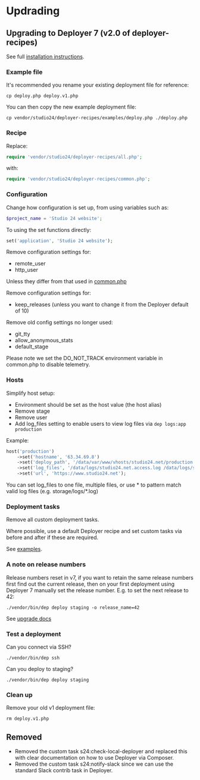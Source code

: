 # Updrading

## Upgrading to Deployer 7 (v2.0 of deployer-recipes)

See full [installation instructions](installation.md).

### Example file

It's recommended you rename your existing deployment file for reference:

```
cp deploy.php deploy.v1.php
```

You can then copy the new example deployment file:

```
cp vendor/studio24/deployer-recipes/examples/deploy.php ./deploy.php
```

### Recipe

Replace: 

```php
require 'vendor/studio24/deployer-recipes/all.php';
```

with:

```php
require 'vendor/studio24/deployer-recipes/common.php';
```

### Configuration

Change how configuration is set up, from using variables such as:

```php
$project_name = 'Studio 24 website';
```

To using the set functions directly:

```php
set('application', 'Studio 24 website');
```

Remove configuration settings for:
* remote_user
* http_user

Unless they differ from that used in [common.php](../common.php)

Remove configuration settings for:
* keep_releases (unless you want to change it from the Deployer default of 10)

Remove old config settings no longer used:
* git_tty
* allow_anonymous_stats
* default_stage

Please note we set the DO_NOT_TRACK environment variable in common.php to disable telemetry.

### Hosts

Simplify host setup:
* Environment should be set as the host value (the host alias)
* Remove stage
* Remove user
* Add log_files setting to enable users to view log files via `dep logs:app production`

Example:

```php
host('production')
    ->set('hostname', '63.34.69.8')
    ->set('deploy_path', '/data/var/www/vhosts/studio24.net/production')
    ->set('log_files', '/data/logs/studio24.net.access.log /data/logs/studio24.net.error.log')
    ->set('url', 'https://www.studio24.net');
```

You can set log_files to one file, multiple files, or use * to pattern match valid log files (e.g. storage/logs/*.log)

### Deployment tasks

Remove all custom deployment tasks. 

Where possible, use a default Deployer recipe and set custom tasks via before and after if these are required.

See [examples](../examples).

### A note on release numbers

Release numbers reset in v7, if you want to retain the same release numbers first find out the current release, then
on your first deployment using Deployer 7 manually set the release number. E.g. to set the next release to 42:

```
./vendor/bin/dep deploy staging -o release_name=42
```

See [upgrade docs](https://deployer.org/docs/7.x/UPGRADE#step-2-deploy)

### Test a deployment

Can you connect via SSH?

```
./vendor/bin/dep ssh
```

Can you deploy to staging?

```
./vendor/bin/dep deploy staging
```

### Clean up

Remove your old v1 deployment file:

```
rm deploy.v1.php
```

## Removed

* Removed the custom task s24:check-local-deployer and replaced this with clear documentation on how to use Deployer via Composer. 
* Removed the custom task s24:notify-slack since we can use the standard Slack contrib task in Deployer.
